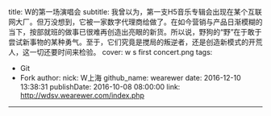 title: W的第一场演唱会
subtitle: 我曾以为，第一支H5音乐专辑会出现在某个互联网大厂。但万没想到，它被一家数字代理商给做了。在如今营销与产品日渐模糊的当下，按部就班的做事已很难再创造出亮眼的新货。所以说，野狗的“野”在于敢于尝试新事物的某种勇气。至于，它们究竟是搅局的叛逆者，还是创造新模式的开荒人，这一切还要时间来检验。
cover: w s first concert.png
tags:
  - Git
  - Fork
author:
  nick: W上海
  github_name: wearewer
date: 2016-12-10 13:38:31
publishDate: 2016-10-08 08:00:00
link: http://wdsv.wearewer.com/index.php
---

<!-- more -->

